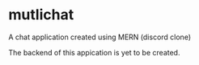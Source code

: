 # mutlichat
A chat application created using MERN (discord clone)

The backend of this appication is yet to be created.
